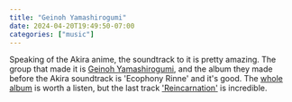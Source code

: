 ```yaml
---
title: "Geinoh Yamashirogumi"
date: 2024-04-20T19:49:50-07:00
categories: ["music"]
---
```


Speaking of the Akira anime, the soundtrack to it is pretty amazing. The group that made it is [Geinoh Yamashirogumi](https://en.wikipedia.org/wiki/Geinoh_Yamashirogumi), and the album they made before the Akira soundtrack is 'Ecophony Rinne' and it's good. The [whole album](https://www.youtube.com/watch?v=Yvm2PUgP9_s) is worth a listen, but the last track ['Reincarnation'](https://www.youtube.com/watch?v=AnloUO6r9bs) is incredible.
